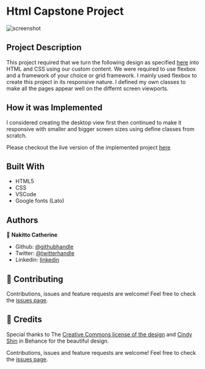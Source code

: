 # Html Capstone Project

![screenshot](./Conference.png)

## Project Description
This project required that we turn the following design as specified [here](https://www.behance.net/gallery/29845175/CC-Global-Summit-2015) into HTML and CSS using our custom content. We were required to use flexbox and a framework of your choice or grid framework. 
I mainly used flexbox to create this project in its responsive nature. I defined my own classes to make all the pages appear well on the differnt screen viewports.

## How it was Implemented

I considered creating the desktop view first then continued to make it responsive with smaller and bigger screen sizes using define classes from scratch.

Please checkout the live version of the implemented project [here]()

## Built With

* HTML5
* CSS
* VSCode
* Google fonts (Lato)

## Authors

👤 **Nakitto Catherine** 
* Github: [@githubhandle](https://github.com/Cathella)
* Twitter: [@twitterhandle](https://twitter.com/cathella9)
* Linkedin: [linkedin](https://www.linkedin.com/in/catherine-nakitto-51ba2a40/)

## 🤝 Contributing

Contributions, issues and feature requests are welcome!
Feel free to check the [issues page](issues/).

## 🤝 Credits

Special thanks to The [Creative Commons license of the design](https://creativecommons.org/licenses/by-nc/4.0/) and [Cindy Shin](https://www.behance.net/adagio07) in Behance for the beautiful design.

Contributions, issues and feature requests are welcome!
Feel free to check the [issues page](issues/).

